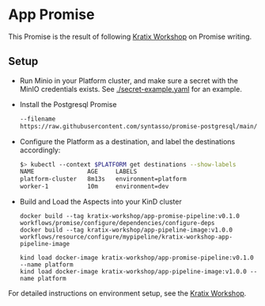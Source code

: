 # App Promise

This Promise is the result of following [Kratix
Workshop](https://docs.kratix.io/workshop/part-ii/intro) on Promise writing.

## Setup

* Run Minio in your Platform cluster, and make sure a secret with the MinIO
  credentials exists. See [./secret-example.yaml](./secret-example.yaml) for an
  example.

* Install the Postgresql Promise

  ```bash kubectl --context $PLATFORM apply
  --filename
  https://raw.githubusercontent.com/syntasso/promise-postgresql/main/promise-release.yaml
  ```

* Configure the Platform as a destination, and label the destinations
  accordingly:

  ```bash
  $> kubectl --context $PLATFORM get destinations --show-labels
  NAME               AGE     LABELS
  platform-cluster   8m13s   environment=platform
  worker-1           10m     environment=dev
  ```

* Build and Load the Aspects into your KinD cluster

  ```
  docker build --tag kratix-workshop/app-promise-pipeline:v0.1.0 workflows/promise/configure/dependencies/configure-deps
  docker build --tag kratix-workshop/app-pipeline-image:v1.0.0 workflows/resource/configure/mypipeline/kratix-workshop-app-pipeline-image

  kind load docker-image kratix-workshop/app-promise-pipeline:v0.1.0 --name platform
  kind load docker-image kratix-workshop/app-pipeline-image:v1.0.0 --name platform
  ```

For detailed instructions on environment setup, see the [Kratix
Workshop](https://docs.kratix.io/workshop/intro).

